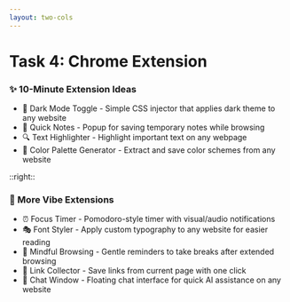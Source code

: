 ```yaml
---
layout: two-cols
---
```


# Task 4: Chrome Extension

<!-- Left column -->
<div class="bg-gradient-to-br from-blue-500/10 to-purple-500/10 p-5 rounded-lg shadow-md border border-blue-500/20 hover:shadow-blue-500/10 transition-all duration-300 max-w-md">
  <h3 class="text-xl font-bold mb-2 text-blue-600">✨ 10-Minute Extension Ideas</h3>
  <ul class="space-y-1">
    <li class="flex items-start">
      <span class="text-yellow-600 text-lg mr-2">🎨</span>
      <span><span class="text-blue-600 font-semibold">Dark Mode Toggle</span> - <span class="text-gray-700">Simple CSS injector that applies dark theme to any website</span></span>
    </li>
    <li class="flex items-start">
      <span class="text-green-600 text-lg mr-2">📝</span>
      <span><span class="text-green-600 font-semibold">Quick Notes</span> - <span class="text-gray-700">Popup for saving temporary notes while browsing</span></span>
    </li>
    <li class="flex items-start">
      <span class="text-purple-600 text-lg mr-2">🔍</span>
      <span><span class="text-purple-600 font-semibold">Text Highlighter</span> - <span class="text-gray-700">Highlight important text on any webpage</span></span>
    </li>
    <li class="flex items-start">
      <span class="text-pink-600 text-lg mr-2">🌈</span>
      <span><span class="text-pink-600 font-semibold">Color Palette Generator</span> - <span class="text-gray-700">Extract and save color schemes from any website</span></span>
    </li>
  </ul>
</div>

::right::

<!-- Right column -->
<div class="bg-gradient-to-br from-teal-500/10 ml-2 to-amber-500/10 p-5 rounded-lg shadow-md border border-teal-500/20 hover:shadow-teal-500/10 transition-all duration-300 max-w-md">
  <h3 class="text-xl font-bold mb-2 text-teal-600">🌟 More Vibe Extensions</h3>
  <ul class="space-y-1">
    <li class="flex items-start">
      <span class="text-amber-600 text-lg mr-2">⏰</span>
      <span><span class="text-teal-600 font-semibold">Focus Timer</span> - <span class="text-gray-700">Pomodoro-style timer with visual/audio notifications</span></span>
    </li>
    <li class="flex items-start">
      <span class="text-rose-600 text-lg mr-2">🎭</span>
      <span><span class="text-amber-700 font-semibold">Font Styler</span> - <span class="text-gray-700">Apply custom typography to any website for easier reading</span></span>
    </li>
    <li class="flex items-start">
      <span class="text-indigo-600 text-lg mr-2">🧘</span>
      <span><span class="text-indigo-600 font-semibold">Mindful Browsing</span> - <span class="text-gray-700">Gentle reminders to take breaks after extended browsing</span></span>
    </li>
    <li class="flex items-start">
      <span class="text-cyan-600 text-lg mr-2">🔗</span>
      <span><span class="text-cyan-600 font-semibold">Link Collector</span> - <span class="text-gray-700">Save links from current page with one click</span></span>
    </li>
    <li class="flex items-start">
      <span class="text-emerald-600 text-lg mr-2">💬</span>
      <span><span class="text-emerald-600 font-semibold">Chat Window</span> - <span class="text-gray-700">Floating chat interface for quick AI assistance on any website</span></span>
    </li>
  </ul>
</div>